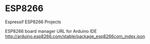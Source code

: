 # ESP8266
Espressif ESP8266 Projects

ESP8266 board manager URL for Arduino IDE
http://arduino.esp8266.com/stable/package_esp8266com_index.json

